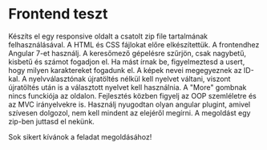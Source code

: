 # Frontend teszt

Készíts el egy responsive oldalt a csatolt zip file tartalmának felhasználásával. A HTML és CSS fájlokat előre elkészítettük. A frontendhez Angular 7-et használj.
A keresőmező gépelésre szűrjön, csak nagybetű, kisbetű és számot fogadjon el. Ha mást írnak be, figyelmeztesd a usert, hogy milyen karaktereket fogadunk el.
A képek nevei megegyeznek az ID-kal.
A nyelvválasztónak újratöltés nélkül kell nyelvet váltani, viszont újratöltés után is a választott nyelvet kell használnia.
A "More" gombnak nincs funckiója az oldalon. Fejlesztés közben figyelj az OOP szemléletre és az MVC irányelvekre is.
Használj nyugodtan olyan angular plugint, amivel szívesen dolgozol, nem kell mindent az elejéről megírni. A megoldást egy zip-ben juttasd el nekünk.

Sok sikert kívánok a feladat megoldásához!
